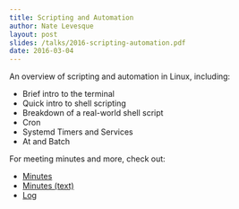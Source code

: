 ```yaml
---
title: Scripting and Automation
author: Nate Levesque
layout: post
slides: /talks/2016-scripting-automation.pdf
date: 2016-03-04
---
```


An overview of scripting and automation in Linux, including:

* Brief intro to the terminal
* Quick intro to shell scripting
* Breakdown of a real-world shell script
* Cron
* Systemd Timers and Services
* At and Batch

For meeting minutes and more, check out:

* [Minutes](https://irc.logs.j-f.co/freenode/ritlug/2016/ritlug.2016-03-04-21.10.html)
* [Minutes (text)](https://irc.logs.j-f.co/freenode/ritlug/2016/ritlug.2016-03-04-21.10.txt)
* [Log](https://irc.logs.j-f.co/freenode/ritlug/2016/ritlug.2016-03-04-21.10.log.html)
